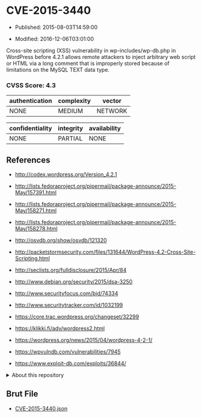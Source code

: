 # CVE-2015-3440

- Published: 2015-08-03T14:59:00

- Modified: 2016-12-06T03:01:00

Cross-site scripting (XSS) vulnerability in wp-includes/wp-db.php in WordPress before 4.2.1 allows remote attackers to inject arbitrary web script or HTML via a long comment that is improperly stored because of limitations on the MySQL TEXT data type.

### CVSS Score: **4.3**

| authentication | complexity | vector |
| --- | --- | --- |
| NONE | MEDIUM | NETWORK |

| confidentiality | integrity | availability |
| --- | --- | --- |
| NONE | PARTIAL | NONE |

## References

* http://codex.wordpress.org/Version_4.2.1

* http://lists.fedoraproject.org/pipermail/package-announce/2015-May/157391.html

* http://lists.fedoraproject.org/pipermail/package-announce/2015-May/158271.html

* http://lists.fedoraproject.org/pipermail/package-announce/2015-May/158278.html

* http://osvdb.org/show/osvdb/121320

* http://packetstormsecurity.com/files/131644/WordPress-4.2-Cross-Site-Scripting.html

* http://seclists.org/fulldisclosure/2015/Apr/84

* http://www.debian.org/security/2015/dsa-3250

* http://www.securityfocus.com/bid/74334

* http://www.securitytracker.com/id/1032199

* https://core.trac.wordpress.org/changeset/32299

* https://klikki.fi/adv/wordpress2.html

* https://wordpress.org/news/2015/04/wordpress-4-2-1/

* https://wpvulndb.com/vulnerabilities/7945

* https://www.exploit-db.com/exploits/36844/

<details>
<summary>About this repository</summary> 

  This repository is part of the project [Live Hack CVE](https://github.com/Live-Hack-CVE). Main website can be found [www.live-hack.org](https://www.live-hack.org) 
  
  Made by [Sn0wAlice](https://github.com/Sn0wAlice) for the people that care about security and need to have a feed of the latest CVEs. Hope you enjoy it, don't forget to star the repo and follow me on [Twitter](https://twitter.com/Sn0wAlice) and [Github](https://github.com/Sn0wAlice). And that is my [personnal website](https://www.alice-snow.me/)

  - [Home Page](https://github.com/Live-Hack-CVE)
  - [Framework](https://github.com/Live-Hack-CVE/cve-framework)
  - [CVE database](https://github.com/Live-Hack-CVE/full_database)
  - [Changelog](https://github.com/Live-Hack-CVE/Changelog)
</details>

## Brut File

* [CVE-2015-3440.json](https://raw.githubusercontent.com/Live-Hack-CVE/full_database/main/cves/2015/CVE-2015-3440.json)

